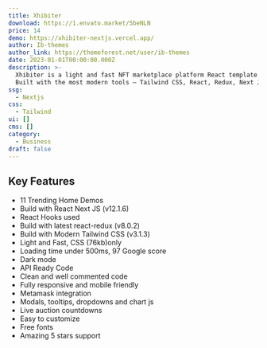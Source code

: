 ```yaml
---
title: Xhibiter
download: https://1.envato.market/5beNLN
price: 14
demo: https://xhibiter-nextjs.vercel.app/
author: Ib-themes
author_link: https://themeforest.net/user/ib-themes
date: 2023-01-01T00:00:00.000Z
description: >-
  Xhibiter is a light and fast NFT marketplace platform React template. It’s
  Built with the most modern tools – Tailwind CSS, React, Redux, Next JS.
ssg:
  - Nextjs
css:
  - Tailwind
ui: []
cms: []
category:
  - Business
draft: false
---
```

## Key Features

- 11 Trending Home Demos
- Build with React Next JS (v12.1.6)
- React Hooks used
- Build with latest react-redux (v8.0.2)
- Build with Modern Tailwind CSS (v3.1.3)
- Light and Fast, CSS (76kb)only
- Loading time under 500ms, 97 Google score
- Dark mode
- API Ready Code
- Clean and well commented code
- Fully responsive and mobile friendly
- Metamask integration
- Modals, tooltips, dropdowns and chart js
- Live auction countdowns
- Easy to customize
- Free fonts
- Amazing 5 stars support

